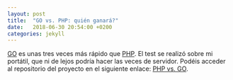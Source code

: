```yaml
---
layout: post
title:  "GO vs. PHP: quién ganará?"
date:   2018-06-30 20:54:00 +0200
categories: jekyll
---
```

[GO](https://golang.org/) es unas tres veces más rápido que [PHP](http://php.net/). El test se realizó sobre mi portátil, que ni de lejos podría hacer las veces de servidor. Podéis acceder al repositorio del proyecto en el siguiente enlace:  [PHP vs. GO](https://github.com/gchumillas/php_vs_go).
